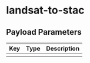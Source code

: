 # landsat-to-stac

## Payload Parameters

| Key | Type | Description |
| --- | ---- | ----------- |
|  |  |  |
